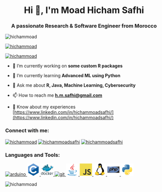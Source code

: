 <h1 align="center">Hi 👋, I'm Moad Hicham Safhi</h1>
<h3 align="center">A passionate Research & Software Engineer from Morocco</h3>

<p align="left"> <img src="https://komarev.com/ghpvc/?username=hichammoad&label=Profile%20views&color=0e75b6&style=flat" alt="hichammoad" /> </p>

<p align="left"> <a href="https://github.com/ryo-ma/github-profile-trophy"><img src="https://github-profile-trophy.vercel.app/?username=hichammoad" alt="hichammoad" /></a> </p>

<p align="left"> <a href="https://twitter.com/hichammoad" target="blank"><img src="https://img.shields.io/twitter/follow/hichammoad?logo=twitter&style=for-the-badge" alt="hichammoad" /></a> </p>

- 🔭 I’m currently working on **some custom R packages**

- 🌱 I’m currently learning **Advanced ML using Python**

- 💬 Ask me about **R, Java, Machine Learning, Cybersecurity**

- 📫 How to reach me **h.m.safhi@gmail.com**

- 📄 Know about my experiences [https://www.linkedin.com/in/hichammoadsafhi/](https://www.linkedin.com/in/hichammoadsafhi/)

<h3 align="left">Connect with me:</h3>
<p align="left">
<a href="https://twitter.com/hichammoad" target="blank"><img align="center" src="https://raw.githubusercontent.com/rahuldkjain/github-profile-readme-generator/master/src/images/icons/Social/twitter.svg" alt="hichammoad" height="30" width="40" /></a>
<a href="https://linkedin.com/in/hichammoadsafhi" target="blank"><img align="center" src="https://raw.githubusercontent.com/rahuldkjain/github-profile-readme-generator/master/src/images/icons/Social/linked-in-alt.svg" alt="hichammoadsafhi" height="30" width="40" /></a>
<a href="https://www.leetcode.com/hichammoadsafhi" target="blank"><img align="center" src="https://raw.githubusercontent.com/rahuldkjain/github-profile-readme-generator/master/src/images/icons/Social/leet-code.svg" alt="hichammoadsafhi" height="30" width="40" /></a>
</p>

<h3 align="left">Languages and Tools:</h3>
<p align="left"> <a href="https://www.arduino.cc/" target="_blank" rel="noreferrer"> <img src="https://cdn.worldvectorlogo.com/logos/arduino-1.svg" alt="arduino" width="40" height="40"/> </a> <a href="https://www.cprogramming.com/" target="_blank" rel="noreferrer"> <img src="https://raw.githubusercontent.com/devicons/devicon/master/icons/c/c-original.svg" alt="c" width="40" height="40"/> </a> <a href="https://www.docker.com/" target="_blank" rel="noreferrer"> <img src="https://raw.githubusercontent.com/devicons/devicon/master/icons/docker/docker-original-wordmark.svg" alt="docker" width="40" height="40"/> </a> <a href="https://git-scm.com/" target="_blank" rel="noreferrer"> <img src="https://www.vectorlogo.zone/logos/git-scm/git-scm-icon.svg" alt="git" width="40" height="40"/> </a> <a href="https://www.java.com" target="_blank" rel="noreferrer"> <img src="https://raw.githubusercontent.com/devicons/devicon/master/icons/java/java-original.svg" alt="java" width="40" height="40"/> </a> <a href="https://developer.mozilla.org/en-US/docs/Web/JavaScript" target="_blank" rel="noreferrer"> <img src="https://raw.githubusercontent.com/devicons/devicon/master/icons/javascript/javascript-original.svg" alt="javascript" width="40" height="40"/> </a> <a href="https://www.linux.org/" target="_blank" rel="noreferrer"> <img src="https://raw.githubusercontent.com/devicons/devicon/master/icons/linux/linux-original.svg" alt="linux" width="40" height="40"/> </a> <a href="https://www.php.net" target="_blank" rel="noreferrer"> <img src="https://raw.githubusercontent.com/devicons/devicon/master/icons/php/php-original.svg" alt="php" width="40" height="40"/> </a> <a href="https://www.python.org" target="_blank" rel="noreferrer"> <img src="https://raw.githubusercontent.com/devicons/devicon/master/icons/python/python-original.svg" alt="python" width="40" height="40"/> </a> </p>



<p><img align="center" src="https://github-readme-streak-stats.herokuapp.com/?user=hichammoad&" alt="hichammoad" /></p>

